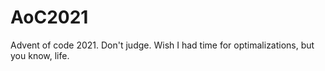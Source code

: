 # AoC2021
Advent of code 2021. Don't judge. Wish I had time for optimalizations, but you know, life.

